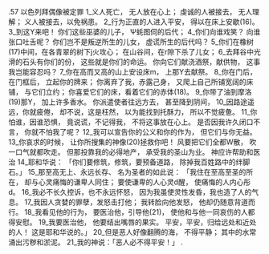 .57 
以色列拜偶像被定罪 
1_义人死亡， 
无人放在心上； 
虔诚的人被接去， 
无人理解； 
义人被接去，以免祸患。 
2_行为正直的人进入平安， 
得以在床上安歇(16)。 
3_到这Y来吧！ 
你们这些巫婆的儿子， 
Ψ蚝图伺的后代； 
4_你们向谁戏笑？ 
向谁张口吐舌呢？ 
你们岂不是叛逆所生的儿女， 
虚谎所生的后代吗？ 
5_你们在橡树(17)中间，在各青翠的树下j火攻心； 
在山谷间，在r隙下杀了儿女； 
6_去拜谷中光滑的石头有你们的份， 
这些就是你们的命运。 
你向它们献浇酒祭，献供物， 
这事我岂能容忍吗？ 
7_你在高而又高的山上安设床m， 
上那Y去献祭。 
8_你在门后，在门框后， 
立起你的牌来； 
你离弃了我，赤露己身， 
又爬上自己所铺宽阔的床铺， 
与它们立约； 
你喜爱它们的床，看着它们的赤体(18)。 
9_你带了油到摩洛(19)那Y， 
加上许多香水。 
你派遣使者往远方去， 
甚至降到阴间， 
10_因路途遥远，你就疲倦， 
却不说，这是枉然， 
以为能找到托酥力， 
所以不觉疲惫。 
11_你怕谁，因谁恐惧， 
竟说谎，不记得我， 
不将这事放在心上。 
是否因我许久闭口不言， 
你就不怕我了呢？ 
12_我可以宣告你的公义和你的作为， 
但它们与你无益。 
13_你哀求的时候， 
让你所搜集的神像(20)拯救你吧！ 
风要把它们全都W散， 
吹一口气就都吹走。 
但那投靠我的必得地产， 
承受我的圣山为业。 
神应许帮助和医治 
14_耶和华说： 
「你们要修筑，修筑，要预备道路， 
除掉我百姓路中的绊脚石。」 
15_那至高无上、永远长存、 
名为圣者的如此说： 
「我住在至高至圣的所在， 
却与心灵痛悔的谦卑人同住； 
要使谦卑的人心灵d醒， 
使痛悔的人内心彤d。 
16_我必不长久控诉，也不永远怀怒， 
因为我虽使灵性发昏，我也造了人的气息。 
17_我因人贪婪的罪孽，发怒击打他； 
我转脸向他发怒， 
他却仍随意背道而行。 
18_我看见他的行为， 
要医治他，引导他(21)， 
使他和与他一同哀伤的人都得安慰。 
19_我要医治他， 
他要结出嘴唇的果实。 
平安，平安，归给远处和近处的人！ 
这是耶和华说的。」 
20_但是恶人好像翻腾的海， 
不得平静； 
其中的水常涌出污秽和淤泥。 
21_我的神说：「恶人必不得平安！」 
.